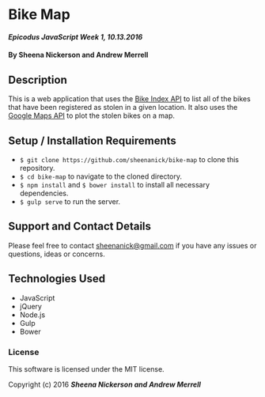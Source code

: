 # Bike Map

#### _Epicodus JavaScript Week 1, 10.13.2016_

#### By Sheena Nickerson and Andrew Merrell

## Description

This is a web application that uses the [Bike Index API](https://bikeindex.org/) to list all of the bikes that have been registered as stolen in a given location. It also uses the [Google Maps API](https://developers.google.com/maps/) to plot the stolen bikes on a map.

## Setup / Installation Requirements

* `$ git clone https://github.com/sheenanick/bike-map` to clone this repository.
* `$ cd bike-map` to navigate to the cloned directory.
* `$ npm install` and `$ bower install` to install all necessary dependencies.
* `$ gulp serve` to run the server.

## Support and Contact Details

Please feel free to contact sheenanick@gmail.com if you have any issues or questions, ideas or concerns.

## Technologies Used

* JavaScript
* jQuery
* Node.js
* Gulp
* Bower

### License

This software is licensed under the MIT license.

Copyright (c) 2016 **_Sheena Nickerson and Andrew Merrell_**
